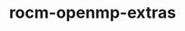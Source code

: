 ---
title: "rocm-openmp-extras"
layout: cache
categories: [package, develop]
meta: {"versions": ["6.3.0"], "compilers": ["gcc@=11.4.0"], "oss": ["ubuntu22.04"], "platforms": ["linux"], "targets": ["x86_64_v3"], "stacks": ["e4s", "root"], "num_specs": 6, "num_specs_by_stack": {"e4s": 6, "root": 6}}
spec_details: [{"hash": "x6t6c3xifmzayz5vvtan3luq5kaevpna", "compiler": "gcc@=11.4.0", "versions": ["6.3.0"], "os": "ubuntu22.04", "platform": "linux", "target": "x86_64_v3", "variants": ["~asan", "build_system=generic", "patches=6f77cb2"], "stacks": ["e4s", "root"], "size": "-", "tarball": "https://binaries.spack.io/develop/build_cache/linux-ubuntu22.04-x86_64_v3/gcc-11.4.0/rocm-openmp-extras-6.3.0/linux-ubuntu22.04-x86_64_v3-gcc-11.4.0-rocm-openmp-extras-6.3.0-x6t6c3xifmzayz5vvtan3luq5kaevpna.spack"}, {"hash": "rov5g7jj27bmdh4vonpltuin7c3soa53", "compiler": "gcc@=11.4.0", "versions": ["6.3.0"], "os": "ubuntu22.04", "platform": "linux", "target": "x86_64_v3", "variants": ["~asan", "build_system=generic", "patches=6f77cb2"], "stacks": ["e4s", "root"], "size": "-", "tarball": "https://binaries.spack.io/develop/build_cache/linux-ubuntu22.04-x86_64_v3/gcc-11.4.0/rocm-openmp-extras-6.3.0/linux-ubuntu22.04-x86_64_v3-gcc-11.4.0-rocm-openmp-extras-6.3.0-rov5g7jj27bmdh4vonpltuin7c3soa53.spack"}, {"hash": "2jskyl5efbzcza2p2ggzougxdtdbiuet", "compiler": "gcc@=11.4.0", "versions": ["6.3.0"], "os": "ubuntu22.04", "platform": "linux", "target": "x86_64_v3", "variants": ["~asan", "build_system=generic", "patches=6f77cb2"], "stacks": ["e4s", "root"], "size": "-", "tarball": "https://binaries.spack.io/develop/build_cache/linux-ubuntu22.04-x86_64_v3/gcc-11.4.0/rocm-openmp-extras-6.3.0/linux-ubuntu22.04-x86_64_v3-gcc-11.4.0-rocm-openmp-extras-6.3.0-2jskyl5efbzcza2p2ggzougxdtdbiuet.spack"}, {"hash": "imtyvcevxukakwmcyuomebztxyr2p4hl", "compiler": "gcc@=11.4.0", "versions": ["6.3.0"], "os": "ubuntu22.04", "platform": "linux", "target": "x86_64_v3", "variants": ["~asan", "build_system=generic", "patches=6f77cb2"], "stacks": ["e4s", "root"], "size": "-", "tarball": "https://binaries.spack.io/develop/build_cache/linux-ubuntu22.04-x86_64_v3/gcc-11.4.0/rocm-openmp-extras-6.3.0/linux-ubuntu22.04-x86_64_v3-gcc-11.4.0-rocm-openmp-extras-6.3.0-imtyvcevxukakwmcyuomebztxyr2p4hl.spack"}, {"hash": "f7hdk7po2jk3vimabzk2h55hwikklst6", "compiler": "gcc@=11.4.0", "versions": ["6.3.0"], "os": "ubuntu22.04", "platform": "linux", "target": "x86_64_v3", "variants": ["~asan", "build_system=generic", "patches=6f77cb2"], "stacks": ["e4s", "root"], "size": "-", "tarball": "https://binaries.spack.io/develop/build_cache/linux-ubuntu22.04-x86_64_v3/gcc-11.4.0/rocm-openmp-extras-6.3.0/linux-ubuntu22.04-x86_64_v3-gcc-11.4.0-rocm-openmp-extras-6.3.0-f7hdk7po2jk3vimabzk2h55hwikklst6.spack"}, {"hash": "cwjhcopjrshebarhq5jf7t5udgjszon3", "compiler": "gcc@=11.4.0", "versions": ["6.3.0"], "os": "ubuntu22.04", "platform": "linux", "target": "x86_64_v3", "variants": ["~asan", "build_system=generic", "patches=6f77cb2"], "stacks": ["e4s", "root"], "size": "-", "tarball": "https://binaries.spack.io/develop/build_cache/linux-ubuntu22.04-x86_64_v3/gcc-11.4.0/rocm-openmp-extras-6.3.0/linux-ubuntu22.04-x86_64_v3-gcc-11.4.0-rocm-openmp-extras-6.3.0-cwjhcopjrshebarhq5jf7t5udgjszon3.spack"}]
---